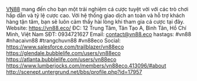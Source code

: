 [VN88](https://vn88.eco/) mang đến cho bạn một trải nghiệm cá cược tuyệt vời với các trò chơi hấp dẫn và tỷ lệ cược cao. Với hệ thống giao dịch an toàn và hỗ trợ khách hàng tận tâm, bạn sẽ luôn cảm thấy hài lòng khi tham gia cá cược tại đây.
Website: 
https://vn88.eco/
ĐC: 12 Trung Tâm, Tân Tạo A, Bình Tân, Hồ Chí Minh, Việt Nam
SĐT: 0934721627
Email: contact@vn88.eco
hastags: #vn88 #nhacaivn88 #trangchuvn88 #vn88eco
Social:
https://www.salesforce.com/trailblazer/vn88eco
https://glendale.bubblelife.com/users/vn88eco
https://atlanta.bubblelife.com/users/vn88eco
https://www.lumberjocks.com/members/vn88eco.413096/#about
http://scenept.untergrund.net/bbs/profile.php?id=17957


















